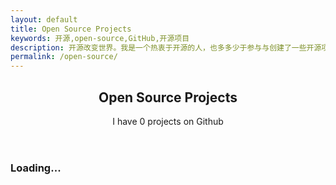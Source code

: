 ```yaml
---
layout: default
title: Open Source Projects
keywords: 开源,open-source,GitHub,开源项目
description: 开源改变世界。我是一个热衷于开源的人，也多多少于参与与创建了一些开源项目，希望在开源这条路上能做出更大更多的贡献。
permalink: /open-source/
---
```

<section class="container">
    <header class="text-center">
        <h1>Open Source Projects</h1>
        <p class="lead">I have <span class="repo-count">0</span> projects on Github</p>
    </header>
    <div class="repo-list">
      <div class="blankslate"><h3>Loading...</h3></div>
    </div>
</section>
<div id="repo-template" style="display:none">
  <li class="collection-card">
      <a href="[repo.html_url]" target="_blank" class="collection-card-image geopattern" data-pattern-id="[repo.name]">
          <h3 class="collection-card-title">[repo.name]</h3>
      </a>
      <p class="collection-card-body">[repo.description]</p>
      <div class="collection-card-meta">
        <span class="meta-info tooltipped tooltipped-n [repo.language]" aria-label="[repo.language] project">[repo.language]</span>
        <span class="meta-info tooltipped tooltipped-n" aria-label="[repo.stargazers_count] stars">
            <span class="octicon octicon-star"></span> [repo.stargazers_count]</span>
        <span class="meta-info tooltipped tooltipped-n" aria-label="[repo.forks_count] forks">
            <span class="octicon octicon-git-branch"></span> [repo.forks_count]
        </span>
        <span class="meta-info tooltipped tooltipped-n" aria-label="最后更新于：[repo.updated_at]">
            <span class="octicon octicon-clock"></span>
            <time datetime="[repo.updated_at]" title="[repo.updated_at]"> [repo.updated_at]</time>
        </span>
      </div>
  </li>
</div>
<script src="/assets/js/underscore-min.js"></script>
<script>
    $(document).ready(function(){
        var repoListWrap = $('.repo-list');
        var repoList = $('<ul class="collection-listing clearfix"></ul>');
        var repoCount = 0;

        $.get('https://api.github.com/users/codezeg/repos?type=owner',
          function(repos){
            if (!repos) {
              repoListWrap.html('<div class="blankslate"><h3>加载失败</h3><p>请刷新或稍后再试...</p></div>');
            };
            
            repos = _.sortBy(repos, function(repo){
                return - (repo.stargazers_count + repo.forks_count + repo.watchers_count);
            });
            
            repos.forEach(function(repo){
                if (repo.fork) return;
                repoCount++;

                var date = new Date(repo.updated_at);

                // repo.updated_at = date.getFullYear() + '-' + (date.getMonth() + 1) + '-' + date.getDay() + ' ' + date.getHours() + ':' + date.getMinutes();
                repo.updated_at = date.getFullYear() + '-' + (date.getMonth() + 1) + '-' + date.getDay();
                repo.language = repo.language || 'unknown';

                var repoTemplate = $('#repo-template').html();
                var item = repoTemplate.replace(/\[(.*?)\]/g, function(){
                    return eval(arguments[1]);
                });

                repoList.append(item);
            });

            repoListWrap.html(repoList);
            $('.repo-count').html(repoCount);

            $('.geopattern').each(function(){
              $(this).geopattern($(this).data('pattern-id'));
            });
        });
    });
</script>
